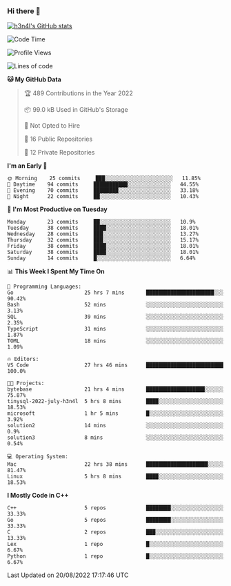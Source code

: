 ### Hi there 👋

[![h3n4l's GitHub stats](https://github-readme-stats.vercel.app/api?username=h3n4l&count_private=true&show_icons=true&theme=radical)](https://github.com/h3n4l/github-readme-stats)

<!--START_SECTION:waka-->
![Code Time](http://img.shields.io/badge/Code%20Time-601%20hrs%2030%20mins-blue)

![Profile Views](http://img.shields.io/badge/Profile%20Views-1-blue)

![Lines of code](https://img.shields.io/badge/From%20Hello%20World%20I%27ve%20Written-43%20Thousand%20lines%20of%20code-blue)

**🐱 My GitHub Data** 

> 🏆 489 Contributions in the Year 2022
 > 
> 📦 99.0 kB Used in GitHub's Storage 
 > 
> 🚫 Not Opted to Hire
 > 
> 📜 16 Public Repositories 
 > 
> 🔑 12 Private Repositories  
 > 
**I'm an Early 🐤** 

```text
🌞 Morning    25 commits     ███░░░░░░░░░░░░░░░░░░░░░░   11.85% 
🌆 Daytime    94 commits     ███████████░░░░░░░░░░░░░░   44.55% 
🌃 Evening    70 commits     ████████░░░░░░░░░░░░░░░░░   33.18% 
🌙 Night      22 commits     ██░░░░░░░░░░░░░░░░░░░░░░░   10.43%

```
📅 **I'm Most Productive on Tuesday** 

```text
Monday       23 commits     ██░░░░░░░░░░░░░░░░░░░░░░░   10.9% 
Tuesday      38 commits     ████░░░░░░░░░░░░░░░░░░░░░   18.01% 
Wednesday    28 commits     ███░░░░░░░░░░░░░░░░░░░░░░   13.27% 
Thursday     32 commits     ███░░░░░░░░░░░░░░░░░░░░░░   15.17% 
Friday       38 commits     ████░░░░░░░░░░░░░░░░░░░░░   18.01% 
Saturday     38 commits     ████░░░░░░░░░░░░░░░░░░░░░   18.01% 
Sunday       14 commits     █░░░░░░░░░░░░░░░░░░░░░░░░   6.64%

```


📊 **This Week I Spent My Time On** 

```text
💬 Programming Languages: 
Go                       25 hrs 7 mins       ██████████████████████░░░   90.42% 
Bash                     52 mins             ░░░░░░░░░░░░░░░░░░░░░░░░░   3.13% 
SQL                      39 mins             ░░░░░░░░░░░░░░░░░░░░░░░░░   2.35% 
TypeScript               31 mins             ░░░░░░░░░░░░░░░░░░░░░░░░░   1.87% 
TOML                     18 mins             ░░░░░░░░░░░░░░░░░░░░░░░░░   1.09%

🔥 Editors: 
VS Code                  27 hrs 46 mins      █████████████████████████   100.0%

🐱‍💻 Projects: 
bytebase                 21 hrs 4 mins       ███████████████████░░░░░░   75.87% 
tinysql-2022-july-h3n4l  5 hrs 8 mins        ████░░░░░░░░░░░░░░░░░░░░░   18.53% 
microsoft                1 hr 5 mins         █░░░░░░░░░░░░░░░░░░░░░░░░   3.92% 
solution2                14 mins             ░░░░░░░░░░░░░░░░░░░░░░░░░   0.9% 
solution3                8 mins              ░░░░░░░░░░░░░░░░░░░░░░░░░   0.54%

💻 Operating System: 
Mac                      22 hrs 38 mins      ████████████████████░░░░░   81.47% 
Linux                    5 hrs 8 mins        ████░░░░░░░░░░░░░░░░░░░░░   18.53%

```

**I Mostly Code in C++** 

```text
C++                      5 repos             ████████░░░░░░░░░░░░░░░░░   33.33% 
Go                       5 repos             ████████░░░░░░░░░░░░░░░░░   33.33% 
C                        2 repos             ███░░░░░░░░░░░░░░░░░░░░░░   13.33% 
Lex                      1 repo              █░░░░░░░░░░░░░░░░░░░░░░░░   6.67% 
Python                   1 repo              █░░░░░░░░░░░░░░░░░░░░░░░░   6.67%

```



 Last Updated on 20/08/2022 17:17:46 UTC
<!--END_SECTION:waka-->


